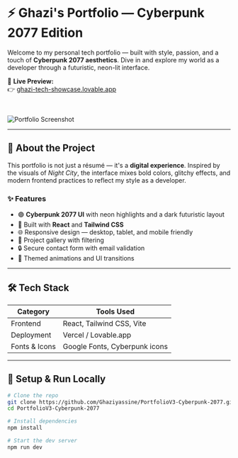# ⚡ Ghazi's Portfolio — Cyberpunk 2077 Edition

Welcome to my personal tech portfolio — built with style, passion, and a touch of **Cyberpunk 2077 aesthetics**. Dive in and explore my world as a developer through a futuristic, neon-lit interface.

🔗 **Live Preview:**  
👉 [ghazi-tech-showcase.lovable.app](https://preview--ghazi-tech-showcase.lovable.app)

&nbsp;

![Portfolio Screenshot](https://github.com/user-attachments/assets/aeb18ade-f79f-46c3-9a4d-19ae63d01af5)

---

## 🧠 About the Project

This portfolio is not just a résumé — it's a **digital experience**. Inspired by the visuals of *Night City*, the interface mixes bold colors, glitchy effects, and modern frontend practices to reflect my style as a developer.

### ✨ Features
- 🟣 **Cyberpunk 2077 UI** with neon highlights and a dark futuristic layout  
- 🧩 Built with **React** and **Tailwind CSS**  
- 🌐 Responsive design — desktop, tablet, and mobile friendly  
- 📂 Project gallery with filtering  
- 🔒 Secure contact form with email validation  
- 🧠 Themed animations and UI transitions  

---

## 🛠️ Tech Stack

| Category     | Tools Used                         |
|--------------|------------------------------------|
| Frontend     | React, Tailwind CSS, Vite          |
| Deployment   | Vercel / Lovable.app               |
| Fonts & Icons| Google Fonts, Cyberpunk icons      |

---

## 🚀 Setup & Run Locally

```bash
# Clone the repo
git clone https://github.com/Ghaziyassine/PortfolioV3-Cyberpunk-2077.git
cd PortfolioV3-Cyberpunk-2077

# Install dependencies
npm install

# Start the dev server
npm run dev
